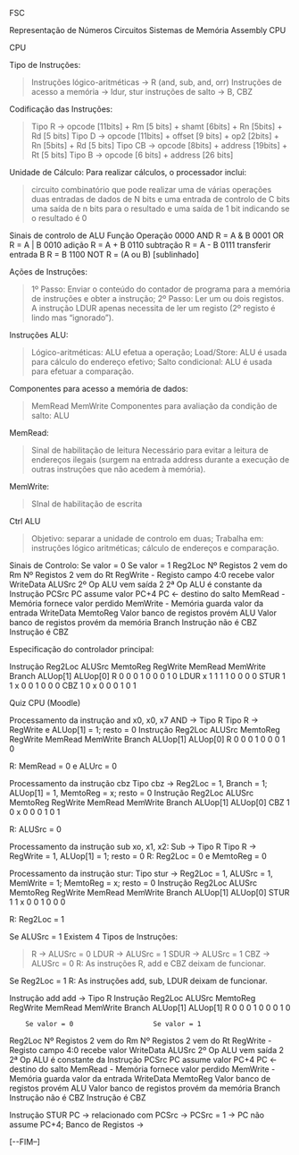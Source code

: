 FSC


Representação de Números
Circuitos
Sistemas de Memória
Assembly
CPU







CPU

Tipo de Instruções:
> Instruções lógico-aritméticas -> R (and, sub, and, orr)
> Instruções de acesso a memória -> ldur, stur
> instruções de salto -> B, CBZ

Codificação das Instruções:
> Tipo R -> opcode [11bits]  + Rm [5 bits] + shamt [6bits] + Rn [5bits] +  Rd [5 bits]
> Tipo D -> opcode [11bits]  + offset [9 bits] + op2 [2bits] + Rn [5bits] +  Rd [5 bits]
> Tipo CB  -> opcode [8bits] + address [19bits] + Rt [5 bits]
> Tipo B -> opcode [6 bits] + address [26 bits] 

Unidade de Cálculo: Para realizar cálculos, o processador inclui:
> circuito combinatório que pode realizar uma de várias operações
> duas entradas de dados de N bits e uma entrada de controlo de C bits
> uma saída de n bits para o resultado e uma saída de 1 bit indicando se o resultado é 0

Sinais de controlo de ALU		Função			Operação
0000					AND				R = A & B
0001					OR				R = A | B
0010					adição 				R = A + B
0110					subtração			R = A - B
0111					transferir entrada B		R = B
1100					NOT				R = (A ou B) [sublinhado]

Ações de Instruções:
> 1º Passo: Enviar o conteúdo do contador de programa para a memória de instruções e obter a instrução;
> 2º Passo: Ler um ou dois registos. A instrução LDUR apenas necessita de ler um registo (2º registo é lindo mas “ignorado”).

Instruções ALU:
> Lógico-aritméticas: ALU efetua a operação;
> Load/Store: ALU é usada para cálculo do endereço efetivo;
> Salto condicional: ALU é usada para efetuar a comparação.

Componentes para acesso a memória de dados:
> MemRead
> MemWrite
Componentes para avaliação da condição de salto:
> ALU 

MemRead:
> Sinal de habilitação de leitura
> Necessário para evitar a leitura de endereços ilegais (surgem na entrada address durante a execução de outras instruções que não acedem à memória).

MemWrite:
> SInal de habilitação de escrita

Ctrl ALU
> Objetivo: separar a unidade de controlo em duas;
> Trabalha em: instruções lógico aritméticas; cálculo de endereços e comparação.

Sinais de Controlo:
		Se valor = 0					Se valor = 1
Reg2Loc	Nº Registos 2 vem do Rm			Nº Registos 2 vem do Rt
RegWrite 	- 						Registo campo 4:0 recebe valor WriteData
ALUSrc	2º Op ALU vem saída 2			2ª Op ALU é constante da Instrução
PCSrc		PC assume valor PC+4			PC <- destino do salto
MemRead	-						Memória fornece valor perdido
MemWrite	-						Memória guarda valor da entrada WriteData
MemtoReg	Valor banco de registos provém ALU		Valor banco de registos provém da memória
Branch 	Instrução não é CBZ				Instrução é CBZ

Especificação do controlador principal:

Instrução
Reg2Loc
ALUSrc
MemtoReg
RegWrite
MemRead
MemWrite
Branch
ALUop[1]
ALUop[0]
R
0
0
0
1
0
0
0
1
0
LDUR
x
1
1
1
1
0
0
0
0
STUR
1
1
x
0
0
1
0
0
0
CBZ
1
0
x
0
0
0
1
0
1








Quiz CPU (Moodle)

Processamento da instrução and x0, x0, x7
AND -> Tipo R 
Tipo R -> RegWrite e ALUop[1] = 1; resto = 0
Instrução
Reg2Loc
ALUSrc
MemtoReg
RegWrite
MemRead
MemWrite
Branch
ALUop[1]
ALUop[0]
R
0
0
0
1
0
0
0
1
0

R: MemRead = 0 e ALUrc = 0

Processamento da instrução cbz
Tipo cbz -> Reg2Loc = 1, Branch = 1; ALUop[1] = 1, MemtoReg = x; resto = 0
Instrução
Reg2Loc
ALUSrc
MemtoReg
RegWrite
MemRead
MemWrite
Branch
ALUop[1]
ALUop[0]
CBZ
1
0
x
0
0
0
1
0
1

R: ALUSrc = 0

Processamento da instrução sub xo, x1, x2:
Sub -> Tipo R
Tipo R -> RegWrite = 1, ALUop[1] = 1; resto = 0
R: Reg2Loc = 0 e MemtoReg = 0

Processamento da instrução stur:
Tipo stur -> Reg2Loc = 1, ALUSrc = 1, MemWrite = 1; MemtoReg = x; resto = 0
Instrução
Reg2Loc
ALUSrc
MemtoReg
RegWrite
MemRead
MemWrite
Branch
ALUop[1]
ALUop[0]
STUR
1
1
x
0
0
1
0
0
0

R: Reg2Loc = 1

Se ALUSrc = 1
Existem 4 Tipos de Instruções:
> R -> ALUSrc = 0
> LDUR -> ALUSrc = 1
> SDUR -> ALUSrc = 1
> CBZ -> ALUSrc = 0
R: As instruções R, add e CBZ deixam de funcionar.

Se Reg2Loc = 1
R: As instruções add, sub, LDUR deixam de funcionar.

Instrução add
add -> Tipo R
Instrução
Reg2Loc
ALUSrc
MemtoReg
RegWrite
MemRead
MemWrite
Branch
ALUop[1]
ALUop[1]
R
0
0
0
1
0
0
0
1
0

		Se valor = 0					Se valor = 1
Reg2Loc	Nº Registos 2 vem do Rm			Nº Registos 2 vem do Rt
RegWrite 	- 						Registo campo 4:0 recebe valor WriteData
ALUSrc	2º Op ALU vem saída 2			2ª Op ALU é constante da Instrução
PCSrc		PC assume valor PC+4			PC <- destino do salto
MemRead	-						Memória fornece valor perdido
MemWrite	-						Memória guarda valor da entrada WriteData
MemtoReg	Valor banco de registos provém ALU		Valor banco de registos provém da memória
Branch 	Instrução não é CBZ				Instrução é CBZ




Instrução STUR
PC -> relacionado com PCSrc -> PCSrc = 1 -> PC não assume PC+4;
Banco de Registos -> 






[--FIM–]
